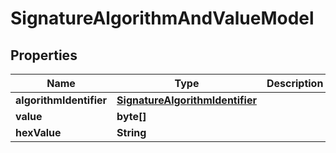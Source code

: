 

# SignatureAlgorithmAndValueModel


## Properties

| Name | Type | Description | Notes |
|------------ | ------------- | ------------- | -------------|
|**algorithmIdentifier** | [**SignatureAlgorithmIdentifier**](SignatureAlgorithmIdentifier.md) |  |  [optional] |
|**value** | **byte[]** |  |  [optional] |
|**hexValue** | **String** |  |  [optional] |



